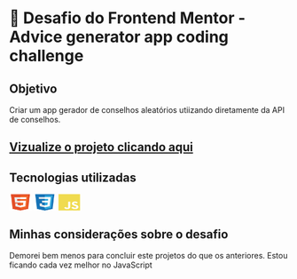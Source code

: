 # 📄 Desafio do Frontend Mentor - Advice generator app coding challenge

## Objetivo

Criar um app gerador de conselhos aleatórios utiizando diretamente da API de conselhos.

## [Vizualize o projeto clicando aqui](https://yudiyamada.github.io/advice-generator-app-coding-challenge/) ##

## Tecnologias utilizadas

<img align="center" alt="HTML" height="30" width="40" src="https://raw.githubusercontent.com/devicons/devicon/master/icons/html5/html5-original.svg"> <img align="center" alt="CSS" height="30" width="40" src="https://raw.githubusercontent.com/devicons/devicon/master/icons/css3/css3-original.svg"> <img align="center" alt="Js" height="30" width="40" src="https://raw.githubusercontent.com/devicons/devicon/master/icons/javascript/javascript-plain.svg">

## Minhas considerações sobre o desafio

Demorei bem menos para concluir este projetos do que os anteriores. Estou ficando cada vez melhor no JavaScript 
